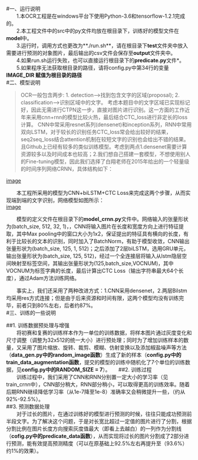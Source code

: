 #一、运行说明   
　　1.本OCR工程是在windows平台下使用Python-3.6和tensorflow-1.2.1完成的。    
　　2.本工程文件中的src中的py文件均放在根目录下，训练好的模型文件在**model**中。    
　　3.运行时，调用方式也更改为**./run.sh**，请在根目录下**test**文件夹中放入需要进行预测的对象图片，最后输出的csv文件会保存至**output**文件夹中。         
　　4.如果run.sh运行失败，也可以直接运行根目录下的**predicate.py**文件*。       
　　5.如果程序无法获取根目录的路径，请将config.py中第34行的变量**IMAGE_DIR **赋值为**根目录的路径**   
#二、模型说明    
>OCR一般包含两步: 1. detection-->找到包含文字的区域(proposal); 2. classification-->识别区域中的文字。
		考虑本题目中的文字区域已实现标记好，因此无需进行CTPN这一步，直接对图片进行识别。这一方面的工作近年来采用cnn+rnn的模型比较火热，最后结合CTC_loss进行非定长的loss计算。
		CNN中常采用resnet系列(densenet)和inception系列，RNN中常用双向LSTM，对于较长的识别任务CTC_loss常会给出较好的结果，seq2seq_loss结合attention机制在较短文字的识别也会给出不错的结果。
		且Github上已经有较多的类似训练模型。考虑到两点1.densenet需要计算资源较多以及时间成本也较高；2.我们想自己搭建一套模型，不想使用别人的Fine-tuning模型，因此我们选择了白翔老师在2015年给出的一个轻量级的时间序列网络CRNN，具体结构如下：    
		
[image](https://github.com/Nobunagun/Gihu/blob/master/20180607210549.png)     	
  	
		
　　本工程所采用的模型为CNN+biLSTM+CTC Loss来完成这两个步骤，从而实现端到端的文字识别，网络模型如图所示：   
[image](https://github.com/Nobunagun/Gihu/blob/master/285567223310761237.png)   

　　模型的定义文件在根目录下的**model_crnn.py**文件中。网络输入的张量形状为(batch_size, 512, 32, 1)，，CNN将输入图片在长度和宽度方向上进行特征提取，其中Max pooling中的窗口大小为1x2，保证提出的特征具有横向的长度，有利于比较长的文本的识别，同时加入了BatchNorm，有助于模型收敛，CNN输出张量形状为(batch_size, 125, 1, 512)；之后添加了2层biLSTM，选用GRU单元，输出张量形状为(batch_size, 125, 512)，经过一个全连接层将输入从lstm隐层空间映射至标签空间，其输出张量形状为(125,batch_size,VOCNUM)，其中VOCNUM为标签字典的长度，最后计算出CTC Loss（输出字符串最大64个长度），通过Adam方法训练网络。    
		
　　事实上，我们还采用了两种改进方式：1.CNN采用densenet，2.两层Bilstm均采用res方式连接；但是由于后来资源和时间有限，这两个模型均没有训练完毕，前者只到80%左右，后者约87%。    
#三、训练的一些说明    

##1. 训练数据预处理与增强   
　　将初赛和复赛的训练样本作为一单位的训练数据，将样本图片通过灰度变化和尺寸调整（调整为32x512的统一大小）进行预处理；同时为了增加训练样本的数量，又采用了图片缩放、旋转、裁剪、模糊、仿射变换以及添加椒盐噪声等方法（**data_gen.py中的random_image函数**）生成了新的样本（**config.py中的train_data_augmentation函数**，提交的模型的训练中随机化了7个单位的训练数据，见**config.py中的RANDOM_SIZE = 7**）。    　
##2. 训练过程   
　　训练过程中，我们采用了CNN和RNN分别置一定大小的学习率（见train_crnn中），CNN部分稍大，RNN部分稍小，可以取得更高的训练效率。随着后期RNN继续降低学习率（从1e-7降至1e-8）准确率又会稍微提升一些，（约从92%-92.5%）。   
##3. 预测数据处理   
　　对于过长的图片，在通过训练好的模型进行预测的时候，往往只能成功预测前半段文字。为了解决这个问题，于是对长宽比超过一定值的图片进行了分割，根据分割比例在图片长度方向搜索灰度值最大（即看上去越白）的一列作为分割线（**cofig.py中的predicate_data函数**），从而实现将过长的图片分割成了2部分进行预测，能有效提高预测精度（可以在原基础上92.5%左右再提升至（93.6%）约1%的效果）。   
